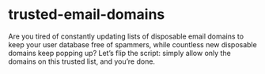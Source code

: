 # trusted-email-domains
Are you tired of constantly updating lists of disposable email domains to keep your user database free of spammers, while countless new disposable domains keep popping up? Let’s flip the script: simply allow only the domains on this trusted list, and you’re done.
